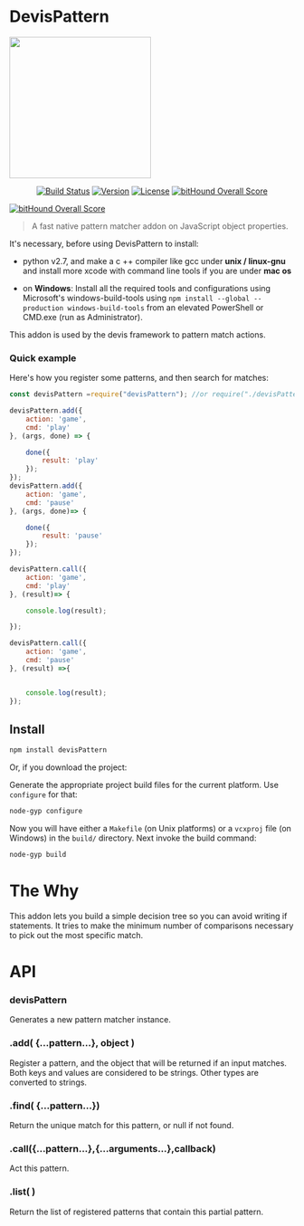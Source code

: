 # DevisPattern

<img src="https://d13yacurqjgara.cloudfront.net/users/506824/screenshots/1824942/d.gif" width="250"/>


<p align="center">
  <a href="https://circleci.com/gh/Devisjs/devis/tree/master"><img src="https://img.shields.io/circleci/project/Devisjs/devisPattern/master.svg" alt="Build Status"></a>
  <a href="https://www.npmjs.com/package/devisPattern"><img src="https://img.shields.io/npm/v/devisPattern.svg" alt="Version"></a>
  <a href="https://www.npmjs.com/package/devisPattern"><img src="https://img.shields.io/npm/l/devisPattern.svg" alt="License"></a>
  <a href="https://www.bithound.io/github/Devisjs/devisPattern"><img src="https://www.bithound.io/github/Devisjs/devisPattern/badges/score.svg" alt="bitHound Overall Score"></a>
  
  <a href="https://www.bithound.io/github/Devisjs/devisPattern"><img src="https://www.bithound.io/github/Devisjs/devisPattern/badges/code.svg" alt="bitHound Overall Score"></a>
  <br>

</p>

>A fast native pattern matcher addon on JavaScript object properties.

It's necessary, before using DevisPattern to install:
* python v2.7, and make a c ++ compiler like gcc under **unix / linux-gnu** and install more xcode with command line tools if you are under **mac os**

* on **Windows**: Install all the required tools and configurations using Microsoft's windows-build-tools using ```npm install --global --production windows-build-tools``` from an elevated PowerShell or CMD.exe (run as Administrator).

This addon is used by the devis framework to pattern match actions.

### Quick example
Here's how you register some patterns, and then search for matches:

```JavaScript
const devisPattern =require("devisPattern"); //or require("./devisPattern/devisPattern"); if you download the project 

devisPattern.add({
    action: 'game',
    cmd: 'play'
}, (args, done) => {

    done({
        result: 'play'
    });
});
devisPattern.add({
    action: 'game',
    cmd: 'pause'
}, (args, done)=> {

    done({
        result: 'pause'
    });
});

devisPattern.call({
    action: 'game',
    cmd: 'play'
}, (result)=> {

    console.log(result);

});

devisPattern.call({
    action: 'game',
    cmd: 'pause'
}, (result) =>{


    console.log(result);
});

```

## Install

```sh
npm install devisPattern
```
Or, if you download the project:

Generate the appropriate project build files for the current platform. Use `configure` for that:
```sh
node-gyp configure
```
Now you will have either a `Makefile` (on Unix platforms) or a `vcxproj` file (on Windows) in the `build/` directory. Next invoke the build command:
```sh
node-gyp build
```
# The Why

This addon lets you build a simple decision tree so you can avoid writing if statements. It tries to make the minimum number of comparisons necessary to pick out the most specific match.

# API

### devisPattern

Generates a new pattern matcher instance. 


### .add( {...pattern...}, object )

Register a pattern, and the object that will be returned if an input
matches.  Both keys and values are considered to be strings. Other
types are converted to strings.

### .find( {...pattern...})

Return the unique match for this pattern, or null if not found. 

### .call({...pattern...},{...arguments...},callback)

Act this pattern.

### .list( )

Return the list of registered patterns that contain this partial
pattern.
